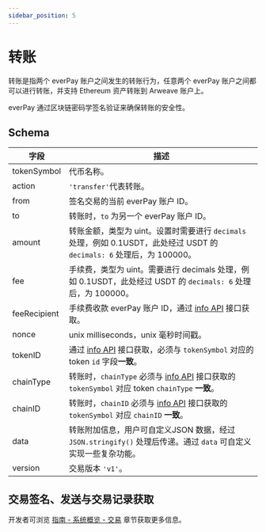 ```yaml
---
sidebar_position: 5
---
```


# 转账

转账是指两个 everPay 账户之间发生的转账行为，任意两个 everPay 账户之间都可以进行转账，并支持 Ethereum 资产转账到 Arweave 账户上。

everPay 通过区块链密码学签名验证来确保转账的安全性。

## Schema

|字段|描述|
|---|---|
|tokenSymbol|代币名称。|
|action|`'transfer'`代表转账。|
|from|签名交易的当前 everPay 账户 ID。|
|to|转账时，`to` 为另一个 everPay 账户 ID。|
|amount|转账金额，类型为 uint。设置时需要进行 `decimals` 处理，例如 0.1USDT，此处经过 USDT 的 `decimals: 6` 处理后，为 100000。|
|fee| 手续费，类型为 uint。需要进行 decimals 处理，例如 0.1USDT，此处经过 USDT 的 `decimals: 6` 处理后，为 100000。|
|feeRecipient|手续费收款 everPay 账户 ID，通过 [info API](../server-api/basic-api/info) 接口获取。|
|nonce|unix milliseconds，unix 毫秒时间戳。|
|tokenID|通过 [info API](../server-api/basic-api/info) 接口获取，必须与 `tokenSymbol` 对应的 token `id` 字段**一致**。|
|chainType|转账时，`chainType` 必须与 [info API](../server-api/basic-api/info) 接口获取的 `tokenSymbol` 对应 token `chainType` **一致**。|
|chainID|转账时，`chainID` 必须与 [info API](../server-api/basic-api/info) 接口获取的 `tokenSymbol` 对应 `chainID` **一致**。|
|data|转账附加信息，用户可自定义JSON 数据，经过 `JSON.stringify()` 处理后传递。通过 `data` 可自定义实现一些复杂功能。|
|version|交易版本 `'v1'`。|

## 交易签名、发送与交易记录获取
开发者可浏览 [指南 - 系统概览 - 交易](./transaction#messagedata) 章节获取更多信息。